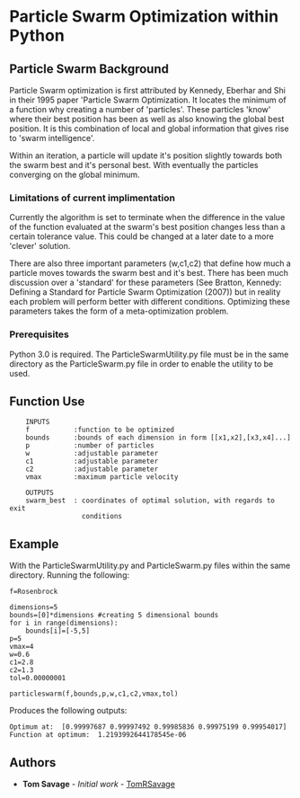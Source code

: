 # Particle Swarm Optimization within Python

## Particle Swarm Background
Particle Swarm optimization is first attributed by Kennedy, Eberhar and Shi in their 1995 paper 'Particle Swarm Optimization. It locates the minimum of a function why creating a number of 'particles'. These particles 'know' where their best position has been as well as also knowing the global best position. 
It is this combination of local and global information that gives rise to 'swarm intelligence'.

Within an iteration, a particle will update it's position slightly towards both the swarm best and it's personal best. With eventually the particles converging on the global minimum.

### Limitations of current implimentation

Currently the algorithm is set to terminate when the difference in the value of the function evaluated at the swarm's best position changes less than a certain tolerance value. 
This could be changed at a later date to a more 'clever' solution. 

There are also three important parameters (w,c1,c2) that define how much a particle moves towards the swarm best and it's best. There has been much discussion over a 'standard' for these parameters (See Bratton, Kennedy: Defining a Standard for Particle Swarm Optimization (2007)) but in reality each problem will perform better with different conditions. 
Optimizing these parameters takes the form of a meta-optimization problem.

### Prerequisites

Python 3.0 is required. The ParticleSwarmUtility.py file must be in the same directory as the ParticleSwarm.py file in order to enable the utility to be used.

## Function Use
``` 
    INPUTS
    f           :function to be optimized
    bounds      :bounds of each dimension in form [[x1,x2],[x3,x4]...]
    p           :number of particles
    w           :adjustable parameter
    c1          :adjustable parameter
    c2          :adjustable parameter
    vmax        :maximum particle velocity
    
    OUTPUTS
    swarm_best  : coordinates of optimal solution, with regards to exit
                  conditions
```

## Example

With the ParticleSwarmUtility.py and ParticleSwarm.py files within the same directory.
Running the following:
```
f=Rosenbrock

dimensions=5
bounds=[0]*dimensions #creating 5 dimensional bounds
for i in range(dimensions):
    bounds[i]=[-5,5]
p=5
vmax=4 
w=0.6 
c1=2.8
c2=1.3
tol=0.00000001

particleswarm(f,bounds,p,w,c1,c2,vmax,tol)

```
Produces the following outputs:
```
Optimum at:  [0.99997687 0.99997492 0.99985836 0.99975199 0.99954017]
Function at optimum:  1.2193992644178545e-06

```

## Authors

* **Tom Savage** - *Initial work* - [TomRSavage](https://github.com/TomRSavage)
